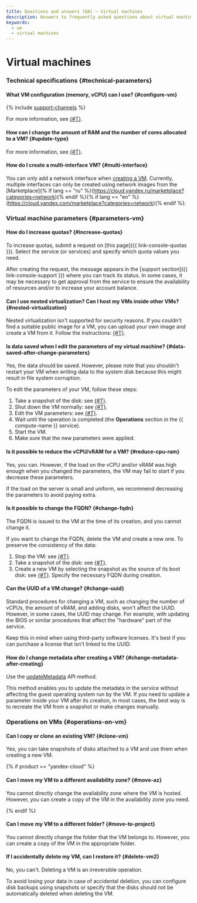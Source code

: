 ```yaml
---
title: Questions and answers (QA) – Virtual machines
description: Answers to frequently asked questions about virtual machines in Yandex Cloud infrastructure. Technical characteristics, operations with virtual machines. What virtual machine configuration (memory, processor) you can use.
keywords:
  - vm
  - virtual machines
---
```


# Virtual machines

### Technical specifications {#technical-parameters}

#### What VM configuration (memory, vCPU) can I use? {#configure-vm}

{% include [support-channels](../../_includes/compute/compute-resources.md) %}

For more information, see [{#T}](../concepts/performance-levels.md).

#### How can I change the amount of RAM and the number of cores allocated to a VM? {#update-type}

For more information, see [{#T}](../operations/vm-control/vm-update-resources.md).

#### How do I create a multi-interface VM? {#multi-interface}

You can only add a network interface when [creating a VM](../operations/index.md#vm-create). Currently, multiple interfaces can only be created using network images from the [Marketplace]{% if lang == "ru" %}(https://cloud.yandex.ru/marketplace?categories=network){% endif %}{% if lang == "en" %}(https://cloud.yandex.com/marketplace?categories=network){% endif %}.

### Virtual machine parameters {#parameters-vm}

#### How do I increase quotas? {#increase-quotas}

To increase quotas, submit a request on [this page]({{ link-console-quotas }}). Select the service (or services) and specify which quota values you need.

After creating the request, the message appears in the [support section]({{ link-console-support }}) where you can track its status. In some cases, it may be necessary to get approval from the service to ensure the availability of resources and/or to increase your account balance.

#### Can I use nested virtualization? Can I host my VMs inside other VMs? {#nested-virtualization}

Nested virtualization isn't supported for security reasons. If you couldn't find a suitable public image for a VM, you can upload your own image and create a VM from it. Follow the instructions: [{#T}](../operations/vm-create/create-from-user-image.md).

#### Is data saved when I edit the parameters of my virtual machine? {#data-saved-after-change-parameters}

Yes, the data should be saved. However, please note that you shouldn't restart your VM when writing data to the system disk because this might result in file system corruption.

To edit the parameters of your VM, follow these steps:
1. Take a snapshot of the disk: see [{#T}](../operations/disk-control/create-snapshot.md).
1. Shut down the VM normally: see [{#T}](../operations/vm-control/vm-stop-and-start.md).
1. Edit the VM parameters: see [{#T}](../operations/vm-control/vm-update-resources.md).
1. Wait until the operation is completed (the **Operations** section in the {{ compute-name }} service).
1. Start the VM.
1. Make sure that the new parameters were applied.

#### Is it possible to reduce the vCPU/vRAM for a VM? {#reduce-cpu-ram}

Yes, you can. However, if the load on the vCPU and/or vRAM was high enough when you changed the parameters, the VM may fail to start if you decrease these parameters.

If the load on the server is small and uniform, we recommend decreasing the parameters to avoid paying extra.

#### Is it possible to change the FQDN? {#change-fqdn}

The FQDN is issued to the VM at the time of its creation, and you cannot change it.

If you want to change the FQDN, delete the VM and create a new one. To preserve the consistency of the data:
1. Stop the VM: see [{#T}](../operations/vm-control/vm-stop-and-start.md#stop).
1. Take a snapshot of the disk: see [{#T}](../operations/disk-control/create-snapshot.md).
1. Create a new VM by selecting the snapshot as the source of its boot disk: see [{#T}](../operations/vm-create/create-from-snapshots.md). Specify the necessary FQDN during creation.

#### Can the UUID of a VM change? {#change-uuid}

Standard procedures for changing a VM, such as changing the number of vCPUs, the amount of vRAM, and adding disks, won't affect the UUID. However, in some cases, the UUID may change. For example, with updating the BIOS or similar procedures that affect the "hardware" part of the service.

Keep this in mind when using third-party software licenses. It's best if you can purchase a license that isn't linked to the UUID.

#### How do I change metadata after creating a VM? {#change-metadata-after-creating}

Use the [updateMetadata](../api-ref/Instance/updateMetadata.md) API method.

This method enables you to update the metadata in the service without affecting the guest operating system run by the VM. If you need to update a parameter inside your VM after its creation, in most cases, the best way is to recreate the VM from a snapshot or make changes manually.

### Operations on VMs {#operations-on-vm}

#### Can I copy or clone an existing VM? {#clone-vm}

Yes, you can take snapshots of disks attached to a VM and use them when creating a new VM.

{% if product == "yandex-cloud" %}

#### Can I move my VM to a different availability zone? {#move-az}

You cannot directly change the availability zone where the VM is hosted. However, you can create a copy of the VM in the availability zone you need.

{% endif %}

#### Can I move my VM to a different folder? {#move-to-project}

You cannot directly change the folder that the VM belongs to. However, you can create a copy of the VM in the appropriate folder.

#### If I accidentally delete my VM, can I restore it? {#delete-vm2}

No, you can't. Deleting a VM is an irreversible operation.

To avoid losing your data in case of accidental deletion, you can configure disk backups using snapshots or specify that the disks should not be automatically deleted when deleting the VM.

